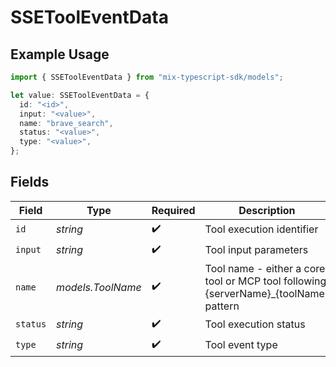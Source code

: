 # SSEToolEventData

## Example Usage

```typescript
import { SSEToolEventData } from "mix-typescript-sdk/models";

let value: SSEToolEventData = {
  id: "<id>",
  input: "<value>",
  name: "brave_search",
  status: "<value>",
  type: "<value>",
};
```

## Fields

| Field                                                                                | Type                                                                                 | Required                                                                             | Description                                                                          |
| ------------------------------------------------------------------------------------ | ------------------------------------------------------------------------------------ | ------------------------------------------------------------------------------------ | ------------------------------------------------------------------------------------ |
| `id`                                                                                 | *string*                                                                             | :heavy_check_mark:                                                                   | Tool execution identifier                                                            |
| `input`                                                                              | *string*                                                                             | :heavy_check_mark:                                                                   | Tool input parameters                                                                |
| `name`                                                                               | *models.ToolName*                                                                    | :heavy_check_mark:                                                                   | Tool name - either a core tool or MCP tool following {serverName}_{toolName} pattern |
| `status`                                                                             | *string*                                                                             | :heavy_check_mark:                                                                   | Tool execution status                                                                |
| `type`                                                                               | *string*                                                                             | :heavy_check_mark:                                                                   | Tool event type                                                                      |